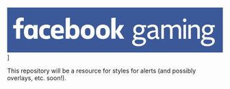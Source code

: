 ![logo](logo.jpg)]

This repository will be a resource for styles for alerts (and possibly overlays, etc. soon!).
